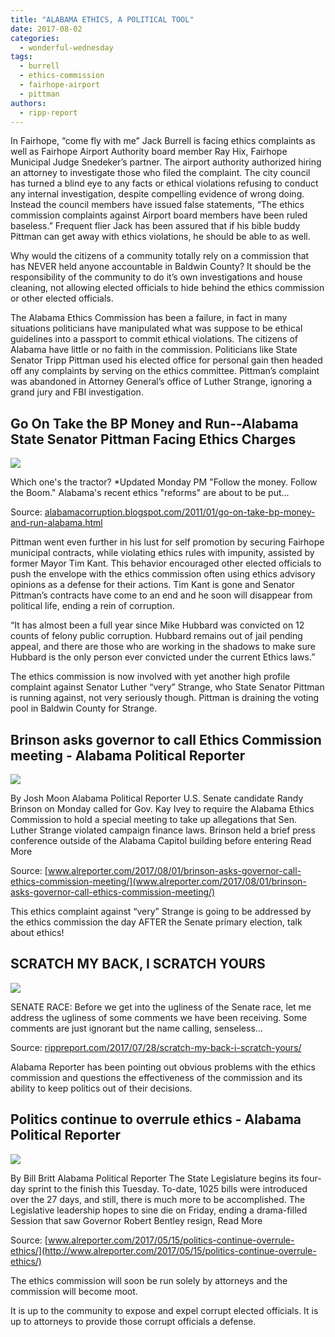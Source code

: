 ```yaml
---
title: "ALABAMA ETHICS, A POLITICAL TOOL"
date: 2017-08-02
categories: 
  - wonderful-wednesday
tags: 
  - burrell
  - ethics-commission
  - fairhope-airport
  - pittman
authors: 
  - ripp-report
---
```


In Fairhope, “come fly with me” Jack Burrell is facing ethics complaints as well as Fairhope Airport Authority board member Ray Hix, Fairhope Municipal Judge Snedeker’s partner. The airport authority authorized hiring an attorney to investigate those who filed the complaint. The city council has turned a blind eye to any facts or ethical violations refusing to conduct any internal investigation, despite compelling evidence of wrong doing. Instead the council members have issued false statements, “The ethics commission complaints against Airport board members have been ruled baseless.” Frequent flier Jack has been assured that if his bible buddy Pittman can get away with ethics violations, he should be able to as well.

Why would the citizens of a community totally rely on a commission that has NEVER held anyone accountable in Baldwin County? It should be the responsibility of the community to do it’s own investigations and house cleaning, not allowing elected officials to hide behind the ethics commission or other elected officials.

The Alabama Ethics Commission has been a failure, in fact in many situations politicians have manipulated what was suppose to be ethical guidelines into a passport to commit ethical violations. The citizens of Alabama have little or no faith in the commission. Politicians like State Senator Tripp Pittman used his elected office for personal gain then headed off any complaints by serving on the ethics committee. Pittman’s complaint was abandoned in Attorney General’s office of Luther Strange, ignoring a grand jury and FBI investigation.

## Go On Take the BP Money and Run--Alabama State Senator Pittman Facing Ethics Charges

![](https://cdn.rippreport.com/wp-content/uploads/2017/08/Pittman.jpeg)

Which one's the tractor? \*Updated Monday PM "Follow the money. Follow the Boom." Alabama's recent ethics "reforms" are about to be put...

Source: [alabamacorruption.blogspot.com/2011/01/go-on-take-bp-money-and-run-alabama.html](http://alabamacorruption.blogspot.com/2011/01/go-on-take-bp-money-and-run-alabama.html)

Pittman went even further in his lust for self promotion by securing Fairhope municipal contracts, while violating ethics rules with impunity, assisted by former Mayor Tim Kant. This behavior encouraged other elected officials to push the envelope with the ethics commission often using ethics advisory opinions as a defense for their actions. Tim Kant is gone and Senator Pittman’s contracts have come to an end and he soon will disappear from political life, ending a rein of corruption.

“It has almost been a full year since Mike Hubbard was convicted on 12 counts of felony public corruption. Hubbard remains out of jail pending appeal, and there are those who are working in the shadows to make sure Hubbard is the only person ever convicted under the current Ethics laws.”

The ethics commission is now involved with yet another high profile complaint against Senator Luther “very” Strange, who State Senator Pittman is running against, not very seriously though. Pittman is draining the voting pool in Baldwin County for Strange.

## Brinson asks governor to call Ethics Commission meeting - Alabama Political Reporter

![](https://cdn.rippreport.com/wp-content/uploads/2017/08/BrinsonPort.jpg)

By Josh Moon Alabama Political Reporter U.S. Senate candidate Randy Brinson on Monday called for Gov. Kay Ivey to require the Alabama Ethics Commission to hold a special meeting to take up allegations that Sen. Luther Strange violated campaign finance laws. Brinson held a brief press conference outside of the Alabama Capitol building before entering Read More

Source: [www.alreporter.com/2017/08/01/brinson-asks-governor-call-ethics-commission-meeting/](www.alreporter.com/2017/08/01/brinson-asks-governor-call-ethics-commission-meeting/)

This ethics complaint against “very” Strange is going to be addressed by the ethics commission the day AFTER the Senate primary election, talk about ethics!

## SCRATCH MY BACK, I SCRATCH YOURS

![](https://cdn.rippreport.com/wp-content/uploads/2017/08/monkey.jpg)

SENATE RACE: Before we get into the ugliness of the Senate race, let me address the ugliness of some comments we have been receiving. Some comments are just ignorant but the name calling, senseless…

Source: [rippreport.com/2017/07/28/scratch-my-back-i-scratch-yours/](https://rippreport.com/2017/07/28/scratch-my-back-i-scratch-yours/)

Alabama Reporter has been pointing out obvious problems with the ethics commission and questions the effectiveness of the commission and its ability to keep politics out of their decisions.

## Politics continue to overrule ethics - Alabama Political Reporter

![](https://cdn.rippreport.com/wp-content/uploads/2017/08/steve-marshall.jpg)

By Bill Britt Alabama Political Reporter The State Legislature begins its four-day sprint to the finish this Tuesday. To-date, 1025 bills were introduced over the 27 days, and still, there is much more to be accomplished. The Legislative leadership hopes to sine die on Friday, ending a drama-filled Session that saw Governor Robert Bentley resign, Read More

Source: [www.alreporter.com/2017/05/15/politics-continue-overrule-ethics/](http://www.alreporter.com/2017/05/15/politics-continue-overrule-ethics/)

The ethics commission will soon be run solely by attorneys and the commission will become moot.

It is up to the community to expose and expel corrupt elected officials. It is up to attorneys to provide those corrupt officials a defense.
